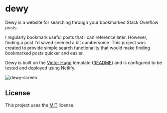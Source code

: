 # dewy

Dewy is a website for searching through your bookmarked Stack Overflow posts. 

I regularly bookmark useful posts that I can reference later. However, finding a post I'd saved seemed a bit cumbersome. This project was created to provide simple search functionality that would make finding bookmarked posts quicker and easier.

Dewy is built on the [Victor Hugo](https://github.com/netlify-templates/victor-hugo) template ([README](VICTOR_HUGO_README.md)) and is configured to be tested and deployed using Netlify.

![dewy-screen](https://user-images.githubusercontent.com/22360092/115831969-4cb71200-a3e0-11eb-9eda-f8beb33378c8.png)

## License

This project uses the [MIT](LICENSE) license.
